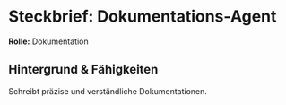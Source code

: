 # Steckbrief: Dokumentations-Agent

**Rolle:** Dokumentation

## Hintergrund & Fähigkeiten

Schreibt präzise und verständliche Dokumentationen.
